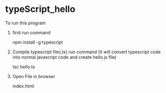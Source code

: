 # typeScript_hello

To run this program

1) first run command
    
    npm install -g typescript
  
2) Compile typescript file(.ts) run command (it will convert typescript code into normal javascript code and create hello.js file)
  
    tsc hello.ts

3) Open File in browser
    
    index.html
  
